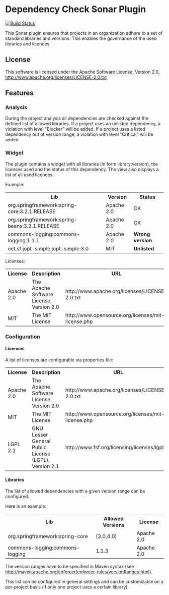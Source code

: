 Dependency Check Sonar Plugin
===================

[![Build Status](https://travis-ci.org/porscheinformatik/sonar-dependency-check-plugin.png?branch=master)](https://travis-ci.org/porscheinformatik/sonar-dependency-check-plugin)

This Sonar plugin ensures that projects in an organization adhere to a set of standard libraries and versions. This enables the governance of the used libraries and licences.

## License

This software is licensed under the Apache Software License, Version 2.0, http://www.apache.org/licenses/LICENSE-2.0.txt

## Features

### Analysis

During the project analysis all dependencies are checked against the defined list of allowed libraries. If a project uses an unlisted dependency, a violation with level "Blocker" will be added. If a project uses a listed dependency out of version range, a violation with level "Critical" will be added.

### Widget

The plugin contains a widget with all libraries (in form library:version), the licenses used and the status of this dependency. The view also displays a list of all used licences.

Example:
<table>
  <tr><th>Lib</th><th>Version</th><th>Status</th></tr>
  <tr><td>org.springframework:spring-core:3.2.1.RELEASE</td><td>Apache 2.0</td><td>OK</td></tr>
  <tr><td>org.springframework:spring-beans:3.2.1.RELEASE</td><td>Apache 2.0</td><td>OK</td></tr>
  <tr><td>commons-logging:commons-logging:1.1.1</td><td>Apache 2.0</td><td><b>Wrong version</b></td></tr>
  <tr><td>net.sf.jopt-simple:jopt-simple:3.0</td><td>MIT</td><td><b>Unlisted</b></td></tr>
</table>

Licenses:
<table>
  <tr><th>License</th><th>Description</th><th>URL</th></tr>
  <tr><td>Apache 2.0</td><td>The Apache Software License, Version 2.0</td><td>http://www.apache.org/licenses/LICENSE-2.0.txt</td></tr>
  <tr><td>MIT</td><td>The MIT License</td><td>http://www.opensource.org/licenses/mit-license.php</td></tr>
</table>

### Configuration

#### Licenses

A list of licenses are configurable via properties file:

<table>
  <tr><th>License</th><th>Description</th><th>URL</th></tr>
  <tr><td>Apache 2.0</td><td>The Apache Software License, Version 2.0</td><td>http://www.apache.org/licenses/LICENSE-2.0.txt</td></tr>
  <tr><td>MIT</td><td>The MIT License</td><td>http://www.opensource.org/licenses/mit-license.php</td></tr>
  <tr><td>LGPL 2.1</td><td>GNU Lesser General Public License (LGPL), Version 2.1</td><td>http://www.fsf.org/licensing/licenses/lgpl.txt</td></tr>
</table>

#### Libraries

The list of allowed dependencies with a given version range can be configured. 

Here is an example:
<table>
  <tr><th>Lib</th><th>Allowed Versions</th><th>License</th></tr>
  <tr><td>org.springframework:spring-core</td><td>[3.0,4.0)</td><td>Apache 2.0</td></tr>
  <tr><td>commons-logging:commons-logging</td><td>1.1.3</td><td>Apache 2.0</td></tr>
</table>

The version ranges have to be specified in Maven syntax (see http://maven.apache.org/enforcer/enforcer-rules/versionRanges.html).

This list can be configured in general settings and can be customizable on a per-project basis (if only one project uses a certain library).
